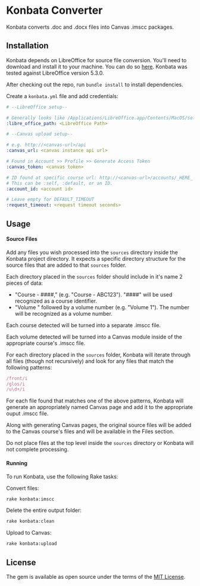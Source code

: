 # Konbata Converter

Konbata converts .doc and .docx files into Canvas .imscc packages.

## Installation

Konbata depends on LibreOffice for source file conversion. You'll need to download and install it to your machine. You can do so [here](https://www.libreoffice.org/download/download/). Konbata was tested against LibreOffice version 5.3.0.

After checking out the repo, run `bundle install` to install dependencies.

Create a `konbata.yml` file and add credentials:
```yaml
# --LibreOffice setup--

# Generally looks like /Applications/LibreOffice.app/Contents/MacOS/soffice
:libre_office_path: <LibreOffice Path>

# --Canvas upload setup--

# e.g. http://<canvas-url>/api
:canvas_url: <canvas instance api url>

# Found in Account >> Profile >> Generate Access Token
:canvas_token: <canvas token>

# ID found at specific course url: http://<canvas-url>/accounts/_HERE_
# This can be :self, :default, or an ID.
:account_id: <account id>

# Leave empty for DEFAULT_TIMEOUT
:request_timeout: <request timeout seconds>
```

## Usage

#### Source Files
Add any files you wish processed into the `sources` directory inside the Konbata project directory. It expects a specific directory structure for the source files that are added to that `sources` folder.

Each directory placed in the `sources` folder should include in it's name 2 pieces of data:
  - "Course - ####," (e.g. "Course - ABC123"). "####" will be used recognized as a course identifier.
  - "Volume " followed by a volume number (e.g. "Volume 1"). The number will be recognized as a volume number.

Each course detected will be turned into a separate .imscc file.

Each volume detected will be turned into a Canvas module inside of the appropriate course's .imscc file.

For each directory placed in the `sources` folder, Konbata will iterate through all files (though not recursively) and look for any files that match the following patterns:
```ruby
/front/i
/glos/i
/u\d+/i
```

For each file found that matches one of the above patterns, Konbata will generate an appropriately named Canvas page and add it to the appropriate ouput .imscc file.

Along with generating Canvas pages, the original source files will be added to the Canvas course's files and will be available in the Files section.

Do not place files at the top level inside the `sources` directory or Konbata will not complete processing.

#### Running

To run Konbata, use the following Rake tasks:

Convert files:
```sh
rake konbata:imscc
```

Delete the entire output folder:
```sh
rake konbata:clean
```

Upload to Canvas:
```sh
rake konbata:upload
```

## License

The gem is available as open source under the terms of the [MIT License](http://opensource.org/licenses/MIT).
